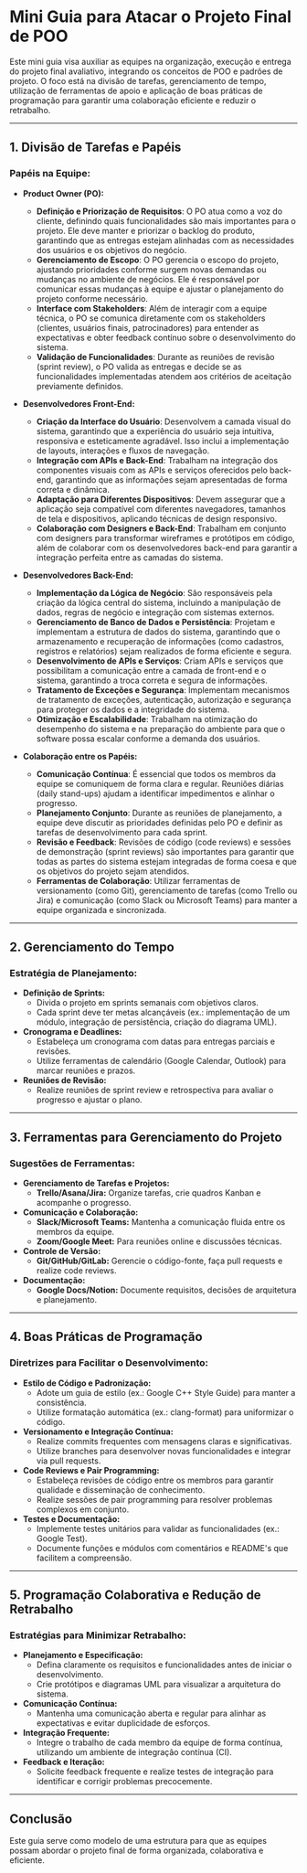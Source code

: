 # Mini Guia para Atacar o Projeto Final de POO

Este mini guia visa auxiliar as equipes na organização, execução e entrega do projeto final avaliativo, integrando os conceitos de POO e padrões de projeto. O foco está na divisão de tarefas, gerenciamento de tempo, utilização de ferramentas de apoio e aplicação de boas práticas de programação para garantir uma colaboração eficiente e reduzir o retrabalho.

---

## 1. Divisão de Tarefas e Papéis

### Papéis na Equipe:
- **Product Owner (PO):**
  - **Definição e Priorização de Requisitos**: O PO atua como a voz do cliente, definindo quais funcionalidades são mais importantes para o projeto. Ele deve manter e priorizar o backlog do produto, garantindo que as entregas estejam alinhadas com as necessidades dos usuários e os objetivos do negócio.
  - **Gerenciamento de Escopo**: O PO gerencia o escopo do projeto, ajustando prioridades conforme surgem novas demandas ou mudanças no ambiente de negócios. Ele é responsável por comunicar essas mudanças à equipe e ajustar o planejamento do projeto conforme necessário.
  - **Interface com Stakeholders**: Além de interagir com a equipe técnica, o PO se comunica diretamente com os stakeholders (clientes, usuários finais, patrocinadores) para entender as expectativas e obter feedback contínuo sobre o desenvolvimento do sistema.
  - **Validação de Funcionalidades**: Durante as reuniões de revisão (sprint review), o PO valida as entregas e decide se as funcionalidades implementadas atendem aos critérios de aceitação previamente definidos.

- **Desenvolvedores Front-End:**
  - **Criação da Interface do Usuário**: Desenvolvem a camada visual do sistema, garantindo que a experiência do usuário seja intuitiva, responsiva e esteticamente agradável. Isso inclui a implementação de layouts, interações e fluxos de navegação.
  - **Integração com APIs e Back-End**: Trabalham na integração dos componentes visuais com as APIs e serviços oferecidos pelo back-end, garantindo que as informações sejam apresentadas de forma correta e dinâmica.
  - **Adaptação para Diferentes Dispositivos**: Devem assegurar que a aplicação seja compatível com diferentes navegadores, tamanhos de tela e dispositivos, aplicando técnicas de design responsivo.
  - **Colaboração com Designers e Back-End**: Trabalham em conjunto com designers para transformar wireframes e protótipos em código, além de colaborar com os desenvolvedores back-end para garantir a integração perfeita entre as camadas do sistema.
    
- **Desenvolvedores Back-End:**
  - **Implementação da Lógica de Negócio**: São responsáveis pela criação da lógica central do sistema, incluindo a manipulação de dados, regras de negócio e integração com sistemas externos.
  - **Gerenciamento de Banco de Dados e Persistência**: Projetam e implementam a estrutura de dados do sistema, garantindo que o armazenamento e recuperação de informações (como cadastros, registros e relatórios) sejam realizados de forma eficiente e segura.
  - **Desenvolvimento de APIs e Serviços**: Criam APIs e serviços que possibilitam a comunicação entre a camada de front-end e o sistema, garantindo a troca correta e segura de informações.
  - **Tratamento de Exceções e Segurança**: Implementam mecanismos de tratamento de exceções, autenticação, autorização e segurança para proteger os dados e a integridade do sistema.
  - **Otimização e Escalabilidade**: Trabalham na otimização do desempenho do sistema e na preparação do ambiente para que o software possa escalar conforme a demanda dos usuários.
    
- **Colaboração entre os Papéis:**
  - **Comunicação Contínua**: É essencial que todos os membros da equipe se comuniquem de forma clara e regular. Reuniões diárias (daily stand-ups) ajudam a identificar impedimentos e alinhar o progresso.
  - **Planejamento Conjunto**: Durante as reuniões de planejamento, a equipe deve discutir as prioridades definidas pelo PO e definir as tarefas de desenvolvimento para cada sprint.
  - **Revisão e Feedback**: Revisões de código (code reviews) e sessões de demonstração (sprint reviews) são importantes para garantir que todas as partes do sistema estejam integradas de forma coesa e que os objetivos do projeto sejam atendidos.
  - **Ferramentas de Colaboração**: Utilizar ferramentas de versionamento (como Git), gerenciamento de tarefas (como Trello ou Jira) e comunicação (como Slack ou Microsoft Teams) para manter a equipe organizada e sincronizada.

---

## 2. Gerenciamento do Tempo

### Estratégia de Planejamento:
- **Definição de Sprints:**
  - Divida o projeto em sprints semanais com objetivos claros.
  - Cada sprint deve ter metas alcançáveis (ex.: implementação de um módulo, integração de persistência, criação do diagrama UML).
- **Cronograma e Deadlines:**
  - Estabeleça um cronograma com datas para entregas parciais e revisões.
  - Utilize ferramentas de calendário (Google Calendar, Outlook) para marcar reuniões e prazos.
- **Reuniões de Revisão:**
  - Realize reuniões de sprint review e retrospectiva para avaliar o progresso e ajustar o plano.

---

## 3. Ferramentas para Gerenciamento do Projeto

### Sugestões de Ferramentas:
- **Gerenciamento de Tarefas e Projetos:**
  - **Trello/Asana/Jira:** Organize tarefas, crie quadros Kanban e acompanhe o progresso.
- **Comunicação e Colaboração:**
  - **Slack/Microsoft Teams:** Mantenha a comunicação fluida entre os membros da equipe.
  - **Zoom/Google Meet:** Para reuniões online e discussões técnicas.
- **Controle de Versão:**
  - **Git/GitHub/GitLab:** Gerencie o código-fonte, faça pull requests e realize code reviews.
- **Documentação:**
  - **Google Docs/Notion:** Documente requisitos, decisões de arquitetura e planejamento.

---

## 4. Boas Práticas de Programação

### Diretrizes para Facilitar o Desenvolvimento:
- **Estilo de Código e Padronização:**
  - Adote um guia de estilo (ex.: Google C++ Style Guide) para manter a consistência.
  - Utilize formatação automática (ex.: clang-format) para uniformizar o código.
- **Versionamento e Integração Contínua:**
  - Realize commits frequentes com mensagens claras e significativas.
  - Utilize branches para desenvolver novas funcionalidades e integrar via pull requests.
- **Code Reviews e Pair Programming:**
  - Estabeleça revisões de código entre os membros para garantir qualidade e disseminação de conhecimento.
  - Realize sessões de pair programming para resolver problemas complexos em conjunto.
- **Testes e Documentação:**
  - Implemente testes unitários para validar as funcionalidades (ex.: Google Test).
  - Documente funções e módulos com comentários e README's que facilitem a compreensão.

---

## 5. Programação Colaborativa e Redução de Retrabalho

### Estratégias para Minimizar Retrabalho:
- **Planejamento e Especificação:**
  - Defina claramente os requisitos e funcionalidades antes de iniciar o desenvolvimento.
  - Crie protótipos e diagramas UML para visualizar a arquitetura do sistema.
- **Comunicação Contínua:**
  - Mantenha uma comunicação aberta e regular para alinhar as expectativas e evitar duplicidade de esforços.
- **Integração Frequente:**
  - Integre o trabalho de cada membro da equipe de forma contínua, utilizando um ambiente de integração contínua (CI).
- **Feedback e Iteração:**
  - Solicite feedback frequente e realize testes de integração para identificar e corrigir problemas precocemente.

---

## Conclusão

Este guia serve como modelo de uma estrutura para que as equipes possam abordar o projeto final de forma organizada, colaborativa e eficiente. 
